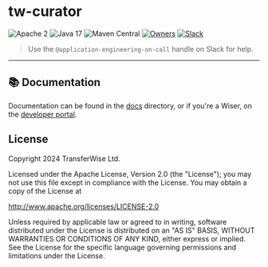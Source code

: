 # tw-curator
![Apache 2](https://img.shields.io/hexpm/l/plug.svg)
![Java 17](https://img.shields.io/badge/Java-17-blue.svg)
![Maven Central](https://badgen.net/maven/v/maven-central/com.transferwise.common/tw-curator-starter)
[![Owners](https://img.shields.io/badge/team-AppEng-blueviolet.svg?logo=wise)](https://transferwise.atlassian.net/wiki/spaces/EKB/pages/2520812116/Application+Engineering+Team) [![Slack](https://img.shields.io/badge/slack-sre--guild-blue.svg?logo=slack)](https://app.slack.com/client/T026FB76G/CLR1U8SNS)
> Use the `@application-engineering-on-call` handle on Slack for help.
---

## 📚 Documentation
Documentation can be found in the [docs](docs/) directory, or if you're a Wiser, on the [developer portal](https://dev.tw.ee/docs/default/Component/tw-curator).

## License
Copyright 2024 TransferWise Ltd.

Licensed under the Apache License, Version 2.0 (the "License");
you may not use this file except in compliance with the License.
You may obtain a copy of the License at

http://www.apache.org/licenses/LICENSE-2.0

Unless required by applicable law or agreed to in writing, software
distributed under the License is distributed on an "AS IS" BASIS,
WITHOUT WARRANTIES OR CONDITIONS OF ANY KIND, either express or implied.
See the License for the specific language governing permissions and
limitations under the License.




